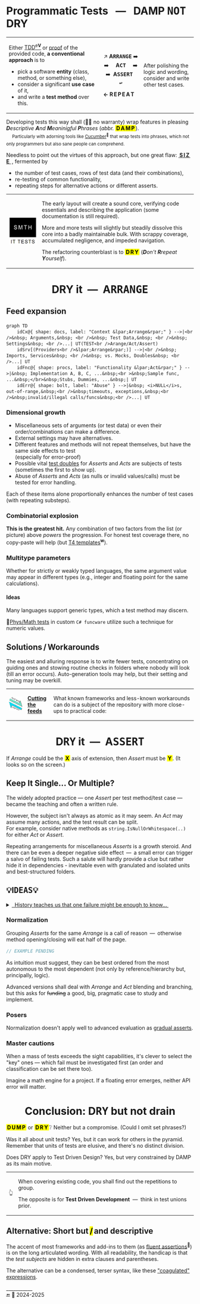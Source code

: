 # Programmatic Tests &nbsp; &mdash; &nbsp; DAMP <samp>NOT</samp> DRY

<table><tr><td><p>Either <a href="../../asDrive">TDD<sup>e<b>V</b></sup></a> or <a href="../../asQA">proof</a> of the provided code, <b>a conventional approach</b> is to</p>
    <ul>
        <li>pick a software <b>entity</b> (class, method, or something else),</li>
        <li>consider a significant <b>use case</b> of it,</li>
        <li>and write a <b>test method</b> over this.</li>
    </ul>
</td><td><p align="center">
↗️&nbsp;<b>A<samp>RRANGE</samp></b>&nbsp;➡️ <br />➡️&nbsp; &nbsp; &nbsp;<b>A<samp>CT</samp></b>&nbsp; &nbsp; &nbsp;➡️ <br />➡️&nbsp; <b>A<samp>SSERT&nbsp; ↩️</samp></b></p>
<p><b>&larr;&nbsp;R&thinsp;E&thinsp;P&thinsp;E&thinsp;A&thinsp;T</b></p></td><td><p>After polishing the logic and wording,<br />consider and write other test cases.</p>
</td></tr></table>

Developing tests this way shall (☝🏼 no warranty) wrap features in pleasing _<b>D</b>escriptive <b>A</b>nd <b>M</b>eaninigful <b>P</b>hrases_ (_abbr._ <mark>&thinsp;<b>D&thinsp;A&thinsp;M&thinsp;P</b>&thinsp;</mark>).\
&nbsp; &nbsp; <sub>Particularly with adorning tools like [Cucumber](https://cucumber.io/docs/guides/10-minute-tutorial/?lang=java#write-a-scenario)<sup>🔗</sup> that wrap tests into phrases, which not only programmers but also sane people can comprehend.</sub>

Needless to point out the virtues of this approach, but one great flaw: <ins>&thinsp;<b>S&thinsp;I&thinsp;Z&thinsp;E</b>&nbsp;</ins>&thinsp;, fermented by

* the number of test cases, rows of test data (and their combinations),
* re-testing of common functionality,
* repeating steps for alternative actions or different asserts.</p>

<table><tr><td><picture><img alt="&nbsp;Black box of test (not of application)" src="../../../../_rsc/_img/memes/ItTestsSmth.jpg" /></picture>
</td><td>
<p>The early layout will create a sound core, verifying code essentials and describing the application (some documentation is still required).</p>
<p>More and more tests will slightly but steadily dissolve this core into a badly maintainable bulk. With scrappy coverage, accumulated negligence, and impeded navigation.</p>
    <p>The refactoring counterblast is to <mark>&thinsp;<b>D&thinsp;R&thinsp;Y</b>&thinsp;</mark> (<i><b>D</b>on't <b>R</b>repeat <b>Y</b>ourself</i>).</p>
</td></tr></table>

<h1 align="center">DRY it &nbsp;&mdash;&nbsp; A<samp>RRANGE</samp></h1>

## Feed expansion

```mermaid
graph TD
    idCx@{ shape: docs, label: "Context &lpar;Arrange&rpar;" } -->|<br />&nbsp; Arguments,&nbsp; <br />&nbsp; Test Data,&nbsp; <br />&nbsp; Settings&nbsp; <br />...| UT(TEST<br />Arange/Act/Assert)
    idSrv[(Providers<br />&lpar;Arrange&rpar;)] -->|<br />&nbsp; Imports, Services&nbsp; <br />&nbsp; vs. Mocks, Doubles&nbsp; <br />...| UT
    idFnc@{ shape: procs, label: "Functionality &lpar;Act&rpar;" } -->|&nbsp; Implementation A, B, C, ...&nbsp;<br >&nbsp;Sample func, ...&nbsp;</br>&nbsp;Stubs, Dummies, ...&nbsp;| UT
    idErr@{ shape: bolt, label: "Abuse" } -->|&nbsp; <i>NULL</i>s, out-of-range,&nbsp;<br />&nbsp;timeouts, exceptions,&nbsp;<br />&nbsp;invalid/illegal calls/funcs&nbsp;<br />...| UT

```

### Dimensional growth

* Miscellaneous sets of arguments (or test data) or even their order/combinations can make a difference.
* External settings may have alternatives.
* Different features and methods will not repeat themselves, but have the same side effects to test\
(especially for error-proof)
* Possible vital <ins>test doubles</ins> for _Asserts_ and _Acts_ are subjects of tests (sometimes the first to show up).
* Abuse of _Asserts_ and _Acts_ (as nulls or invalid values/calls) must be tested for error handling.

Each of these items alone proportionally enhances the number of test cases (with repeating substeps).

### Combinatorial explosion

**This is the greatest hit.** Any combination of two factors from the list (or picture) above _powers_ the progression. 
For honest test coverage there, no copy-paste will help (but [T4 templates](https://en.wikipedia.org/wiki/Text_Template_Transformation_Toolkit)<sup><b>w</b></sup>).

### Multitype parameters

Whether for strictly or weakly typed languages, the same argument value may appear in different types (e.g., integer and floating point for the same calculations).

#### Ideas

Many languages support generic types, which a test method may discern.

🧪[Phys/Math tests](https://github.com/Kyriosity/use-dev/tree/main/src/TuttiFrutti/FuncStore.Convers.Tests/PhysMath) in custom <code></b>C#</b> funcware</code> utilize such a technique for numeric values.

## Solutions&thinsp;/&thinsp;Workarounds

The easiest and alluring response is to write fewer tests, concentrating on guiding ones and stowing routine checks in folders where nobody will look (till an error occurs). 
Auto-generation tools may help, but their setting and tuning may be overkill.

<table><tr></tr><tr>
<td><picture><img alt="&nbsp;READ-WRITE meets USE-DEV" width="100px" src="../../../../_rsc/_img/_nav/read-write_use-dev.png" /></picture></td><td>
    <a href="https://github.com/Kyriosity/use-dev/blob/main/README%2B/tests/README%2B/prog_tests-cut_feeds.md"><b>Cutting<br />the feeds</b></a>
</td>
<td>

What known frameworks and less-known workarounds can do is a subject of the repository with more close-ups to practical code:
    
</td></tr></table>

<h1 align="center">D<samp>RY</samp> it &nbsp;&mdash;&nbsp; A<samp>SSERT</samp></h1>

If *Arrange* could be the **<mark>&thinsp;X&thinsp;</mark>** axis of extension, then *Assert* must be **<mark>&thinsp;Y&thinsp;</mark>**. (It looks so on the screen.)

## Keep It Single... Or Multiple?

The widely adopted practice &mdash; one *Assert* per test method/test case &mdash; became the teaching and often a written rule.

However, the subject isn't always as atomic as it may seem. An _Act_ may assume many actions, and the test result can be split.\
For example, consider native methods as `string.IsNullOrWhitespace(..)` for either *Act* or *Assert*.

Repeating arrangements for miscellaneous _Asserts_ is a growth steroid. 
And there can be even a deeper negative side effect &thinsp;&mdash;&thinsp; a small error can trigger a salvo of failing tests. 
Such a salute will hardly provide a clue but rather hide it in dependencies - inevitable even with granulated and isolated units and best-structured folders.

## 💡I<samp>DEAS</samp>💡

<details><summary><ins>&nbsp; History teaches us that one failure might be enough to know...&nbsp;</ins></summary>
    
> &nbsp;\
> As in the anecdote about **Napoleon** enraged by the silence of cannons on a flank.\
A summoned general was eager to recount seven reasons, he knew, but was shortly interrupted with\
<samp>«Already one is more than enough for me».</samp>
>
> The same Albert Einstein replied to "One Hundred Authors Against Einstein", 1931:\
> <samp>"If I were wrong, it would only take one."</samp>\
> &nbsp;

</details>

### Normalization

Grouping _Asserts_ for the same _Arrange_ is a call of reason &thinsp;&mdash;&thinsp; otherwise method opening/closing will eat half of the page.

```csharp
// EXAMPLE PENDING
```

As intuition must suggest, they can be best ordered from the most autonomous to the most dependent (not only by reference/hierarchy but, principally, logic).

Advanced versions shall deal with _Arrange_ and _Act_ blending and branching, but this asks for <s>funding</s> a good, big, pragmatic case to study and implement.

### Posers

Normalization doesn't apply well to advanced evaluation as [gradual asserts](https://github.com/Kyriosity/use-dev/blob/main/README+/tests/README+/unit_test-gradual_assert.md).

### Master cautions

When a mass of tests exceeds the sight capabilities, it's clever to select the "key" ones &mdash; which fail must be investigated first (an order and classification can be set there too).

Imagine a math engine for a project. If a floating error emerges, neither API error will matter.

<h1 align="center">Conclusion: D<samp>RY</samp> but not drain</h1>

<mark>&thinsp;<b>D&thinsp;U&thinsp;M&thinsp;P</b>&thinsp;</mark> or <mark>&thinsp;<b>D&thinsp;R&thinsp;Y</b>&thinsp;</mark>❔ Neither but a compromise. (Could I omit set phrases?) 

Was it all about unit tests? Yes, but it can work for others in the pyramid. Remember that units of tests are elusive, and there's no distinct division.

Does DRY apply to Test Driven Design? Yes, but very constrained by DAMP as its main motive.

<table align="center"><tr></tr><tr><td>👆</td><td>
    
When covering existing code, you shall find out the repetitions to group.

The opposite is for **Test Driven Development** &nbsp;&mdash;&nbsp; think in test unions prior.

</td></tr></table>

## Alternative: Short but&thinsp;<mark>/</mark>&thinsp;and descriptive

The accent of most frameworks and add-ins to them (as [fluent assertions](https://fluentassertions.com)<sup>🔗</sup>) is on the long articulated wording. 
With all readability, the handicap is that the _test subjects_ are hidden in extra clauses and parentheses.

The alternative can be a condensed, terser syntax, like these ["coagulated" expressions](https://github.com/Kyriosity/use-dev/blob/main/src/TuttiFrutti/FeatTest/README.md#assert-by-assign).

\___________\
🔚 🌙 2024-2025
